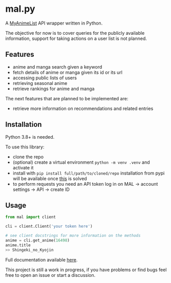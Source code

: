 # mal.py

A [MyAnimeList](https://myanimelist.net) API wrapper written in Python.

The objective for now is to cover queries for the publicly available information, support for taking actions on a user list is not planned.

## Features

- anime and manga search given a keyword
- fetch details of anime or manga given its id or its url
- accessing public lists of users
- retrieving seasonal anime
- retrieve rankings for anime and manga

The next features that are planned to be implemented are:

- retrieve more information on recommendations and related entries

## Installation

Python 3.8+ is needed.

To use this library:

- clone the repo
- (optional) create a virtual environment `python -m venv .venv` and activate it
- install with `pip install full/path/to/cloned/repo`
  installation from pypi will be available once [this](https://github.com/pypa/pypi-support/issues/1800) is solved
- to perform requests you need an API token
  log in on MAL -> account settings -> API -> create ID

## Usage

```python
from mal import client

cli = client.Client('your token here')

# see client docstrings for more information on the methods
anime = cli.get_anime(16498)
anime.title
>> Shingeki_no_Kyojin
```

Full documentation available [here](https://malpy.readthedocs.io/en/latest/index.html).

This project is still a work in progress, if you have problems or find bugs feel free to open an issue or start a discussion.
